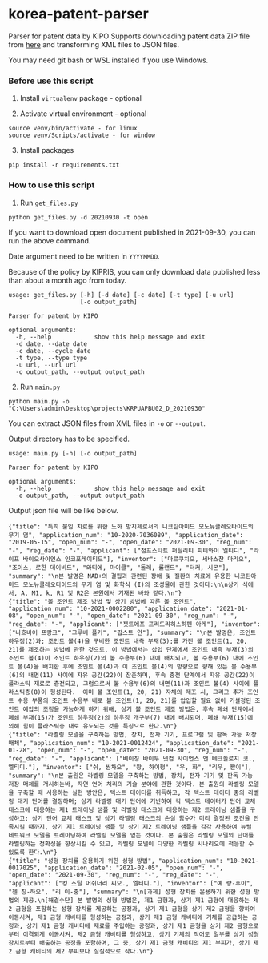 # korea-patent-parser
Parser for patent data by KIPO
Supports downloading patent data ZIP file from [here](http://ods.kipris.or.kr/) and transforming XML files to JSON files.

You may need git bash or WSL installed if you use Windows.

### Before use this script

1. Install `virtualenv` package - optional

2. Activate virtual environment - optional
```
source venv/bin/activate - for linux
source venv/Scripts/activate - for window
```

3. Install packages
```
pip install -r requirements.txt
```
 
 ### How to use this script

1. Run `get_files.py`
```
python get_files.py -d 20210930 -t open
```
If you want to download open document published in 2021-09-30, you can run the above command.

Date argument need to be written in `YYYYMMDD`.

Because of the policy by KIPRIS, you can only download data published less than about a month ago from today. 
```
usage: get_files.py [-h] [-d date] [-c date] [-t type] [-u url]
                    [-o output_path]

Parser for patent by KIPO

optional arguments:
  -h, --help            show this help message and exit
  -d date, --date date
  -c date, --cycle date
  -t type, --type type
  -u url, --url url
  -o output_path, --output output_path
```
2. Run `main.py`
```
python main.py -o "C:\Users\admin\Desktop\projects\KRPUAPBU02_D_20210930"
```
You can extract JSON files from XML files in `-o` or `--output`.

Output directory has to be specified.
```
usage: main.py [-h] [-o output_path]

Parser for patent by KIPO

optional arguments:
  -h, --help            show this help message and exit
  -o output_path, --output output_path
```
Output json file will be like below.
```
{"title": "특히 불임 치료를 위한 노화 방지제로서의 니코틴아미드 모노뉴클레오타이드의 무기 염", "application_num": "10-2020-7036089", "application_date": "2019-05-15", "open_num": "-", "open_date": "2021-09-30", "reg_num": "-", "reg_date": "-", "applicant": ["점프스타트 퍼틸리티 피티와이 엘티디", "라이프 바이오사이언스 인코포레이티드"], "inventor": ["마르쿠치오, 세바스찬 마리오", "조이스, 로한 데이비드", "와티에, 마이클", "돌레, 롤랜드", "터커, 시몬"], "summary": "\n본 발명은 NAD+의 결핍과 관련된 장애 및 질환의 치료에 유용한 니코틴아미드 모노뉴클레오타이드의 무기 염 및 화학식 (I)의 조성물에 관한 것이다:\n\n상기 식에서, A, M1, k, R1 및 R2은 본원에서 기재된 바와 같다.\n"}
{"title": "볼 조인트 제조 방법 및 상기 방법에 따른 볼 조인트", "application_num": "10-2021-0002280", "application_date": "2021-01-08", "open_num": "-", "open_date": "2021-09-30", "reg_num": "-", "reg_date": "-", "applicant": ["젯트에프 프리드리히스하펜 아게"], "inventor": ["나흐바어 프랑크", "그루베 폴커", "팝스트 얀"], "summary": "\n본 발명은, 조인트 하우징(2)과; 조인트 볼(4)을 구비한 조인트 내측 부재(3);를 가진 볼 조인트(1, 20, 21)를 제조하는 방법에 관한 것으로, 이 방법에서는 삽입 단계에서 조인트 내측 부재(3)의 조인트 볼(4)이 조인트 하우징(2)의 볼 수용부(6) 내에 배치되고, 볼 수용부(6) 내에 조인트 볼(4)을 배치한 후에 조인트 볼(4)과 이 조인트 볼(4)의 방향으로 향해 있는 볼 수용부(6)의 내면(11) 사이에 자유 공간(22)이 잔존하며, 후속 충전 단계에서 자유 공간(22)이 플라스틱 재료로 충전되고, 그럼으로써 볼 수용부(6)의 내면(11)과 조인트 볼(4) 사이에 플라스틱층(8)이 형성된다.  이미 볼 조인트(1, 20, 21) 자체의 제조 시, 그리고 추가 조인트 수용 부품의 조인트 수용부 내로 볼 조인트(1, 20, 21)를 압입할 필요 없이 기설정된 조인트 예압의 조정을 가능하게 하기 위해, 상기 볼 조인트 제조 방법은, 후속 폐쇄 단계에서 폐쇄 부재(15)가 조인트 하우징(2)의 하우징 개구부(7) 내에 배치되며, 폐쇄 부재(15)에 의해 힘이 플라스틱층 내로 유도되는 것을 특징으로 한다.\n"}
{"title": "라벨링 모델을 구축하는 방법, 장치, 전자 기기, 프로그램 및 판독 가능 저장 매체", "application_num": "10-2021-0012424", "application_date": "2021-01-28", "open_num": "-", "open_date": "2021-09-30", "reg_num": "-", "reg_date": "-", "applicant": ["베이징 바이두 넷컴 사이언스 앤 테크놀로지 코., 엘티디."], "inventor": ["쉬, 씬차오", "왕, 하이펑", "우, 화", "리우, 짠이"], "summary": "\n본 출원은 라벨링 모델을 구축하는 방법, 장치, 전자 기기 및 판독 가능 저장 매체를 개시하는바, 자연 언어 처리의 기술 분야에 관한 것이다. 본 출원의 라벨링 모델을 구축할 때 사용하는 실현 방안은, 텍스트 데이터를 취득하고, 각 텍스트 데이터 중의 라벨링 대기 단어를 결정하며; 상기 라벨링 대기 단어에 기반하여 각 텍스트 데이터가 단어 교체 태스크에 대응하는 제1 트레이닝 샘플 및 라벨링 태스크에 대응하는 제2 트레이닝 샘플을 구성하고; 상기 단어 교체 태스크 및 상기 라벨링 태스크의 손실 함수가 미리 결정된 조건을 만족시킬 때까지, 상기 제1 트레이닝 샘플 및 상기 제2 트레이닝 샘플을 각각 사용하여 뉴럴 네트워크 모델을 트레이닝하여 라벨링 모델을 얻는 것이다. 본 출원은 라벨링 모델의 단어를 라벨링하는 정확성을 향상시킬 수 있고, 라벨링 모델이 다양한 라벨링 시나리오에 적응할 수 있도록 한다.\n"}
{"title": "성형 장치를 운용하기 위한 성형 방법", "application_num": "10-2021-0017025", "application_date": "2021-02-05", "open_num": "-", "open_date": "2021-09-30", "reg_num": "-", "reg_date": "-", "applicant": ["킹 스틸 머쉬너리 씨오., 엘티디."], "inventor": ["예 량-후이", "첸 칭-하오", "리 이-충"], "summary": "\n[과제] 성형 장치를 운용하기 위한 성형 방법의 제공.\n[해결수단] 본 발명의 성형 방법은, 제1 금형과, 상기 제1 금형에 대응하는 제2 금형을 포함하는 성형 장치를 제공하는 공정과, 상기 제1 금형을 상기 제2 금형을 향하여 이동시켜, 제1 금형 캐비티를 형성하는 공정과, 상기 제1 금형 캐비티에 기체를 공급하는 공정과, 상기 제1 금형 캐비티에 재료를 주입하는 공정과, 상기 제1 금형을 상기 제2 금형으로부터 이격되게 이동시켜, 제2 금형 캐비티를 형성하고, 상기 기체의 적어도 일부를 상기 성형 장치로부터 배출하는 공정을 포함하며, 그 중, 상기 제1 금형 캐비티의 제1 부피가, 상기 제2 금형 캐비티의 제2 부피보다 실질적으로 작다.\n"}

```
